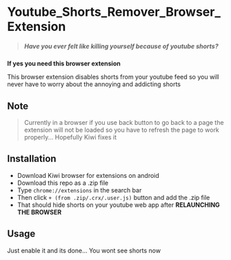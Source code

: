 # Youtube_Shorts_Remover_Browser_Extension

> ##### Have you ever felt like killing yourself because of youtube shorts?

**If yes you need this browser extension**

This browser extension disables shorts from your youtube feed so you will never have to worry about the annoying and addicting shorts
<!-- 
## Installation

Install this browser extension in your browser via [this link](https://google.com) or you can search youtubeShortsRemover on chrome store if you are a psychopaths -->

## Note
> Currently in a browser if you use back button to go back to a page the extension will not be loaded so you have to refresh the page to work properly... Hopefully Kiwi fixes it

## Installation

- Download Kiwi browser for extensions on android
- Download this repo as a .zip file
- Type `chrome://extensions` in the search bar
- Then click `+ (from .zip/.crx/.user.js)` button and add the .zip file
- That should hide shorts on your youtube web app after **RELAUNCHING THE BROWSER**

## Usage

Just enable it and its done... You wont see shorts now